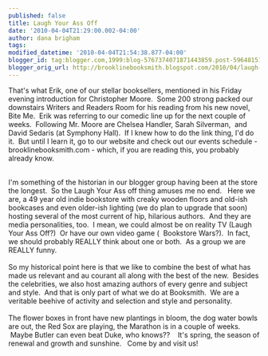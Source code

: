 ```yaml
---
published: false
title: Laugh Your Ass Off
date: '2010-04-04T21:29:00.002-04:00'
author: dana brigham
tags: 
modified_datetime: '2010-04-04T21:54:38.877-04:00'
blogger_id: tag:blogger.com,1999:blog-5767374071871443859.post-5964815195682596169
blogger_orig_url: http://brooklinebooksmith.blogspot.com/2010/04/laugh-your-ass-off.html
---
```


That's what Erik, one of our stellar booksellers, mentioned in his Friday evening introduction for Christopher Moore.  Some 200 strong packed our downstairs Writers and Readers Room for his reading from his new novel, Bite Me.  Erik was referring to our comedic line up for the next couple of weeks.  Following Mr. Moore are Chelsea Handler, Sarah Silverman,  and David Sedaris (at Symphony Hall).  If I knew how to do the link thing, I'd do it.  But until I learn it, go to our website and check out our events schedule - brooklinebooksmith.com - which, if you are reading this, you probably already know.<div><br /></div><div>I'm something of the historian in our blogger group having been at the store the longest.  So the Laugh Your Ass off thing amuses me no end.   Here we are, a 49 year old indie bookstore with creaky wooden floors and old-ish bookcases and even older-ish lighting (we do plan to upgrade that soon) hosting several of the most current of hip, hilarious authors.  And they are media personalities, too.  I mean, we could almost be on reality TV (Laugh Your Ass Off?)  Or have our own video game (  Bookstore Wars?).  In fact, we should probably REALLY think about one or both.  As a group we are REALLY funny.  </div><div><br /></div><div>So my historical point here is that we like to combine the best of what has made us relevant and au courant all along with the best of the new.  Besides the celebrities, we also host amazing authors of every genre and subject and style.  And that is only part of what we do at Booksmith.  We are a veritable beehive of activity and selection and style and personality.</div><div><br /></div><div>The flower boxes in front have new plantings in bloom, the dog water bowls are out, the Red Sox are playing, the Marathon is in a couple of weeks.  Maybe Butler can even beat Duke, who knows??    It's spring, the season of renewal and growth and sunshine.   Come by and visit us!</div>
